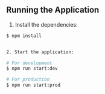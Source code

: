 ## Running the Application

1. Install the dependencies:

```bash
$ npm install


2. Start the application:

# For development
$ npm run start:dev

# For production
$ npm run start:prod

